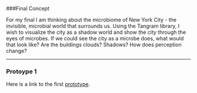 ###Final Concept 

For my final I am thinking about the microbiome of New York City - the invisible, microbial world that surrounds us. Using the Tangram library, I wish to visualize the city as a shadow world and show the city through the eyes of microbes. If we could see the city as a microbe does, what would that look like? Are the buildings  clouds? Shadows? How does perception change?
_____________________________________________

### Protoype 1

Here is a link to the first [prototype](http://faceproject.nyc/myTangram/myTanagram.html). 


